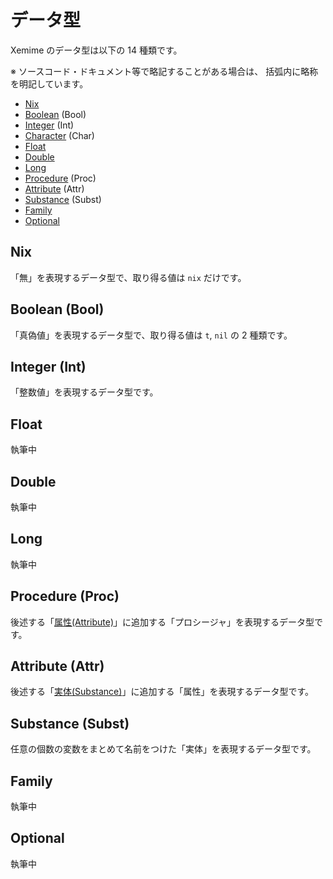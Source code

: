 # データ型

Xemime のデータ型は以下の 14 種類です。

※ ソースコード・ドキュメント等で略記することがある場合は、
括弧内に略称を明記しています。

- [Nix](#nix)
- [Boolean](#bool) (Bool)
- [Integer](#int) (Int)
- [Character](#char) (Char)
- [Float](#float)
- [Double](#double)
- [Long](#long)
- [Procedure](#proc) (Proc)
- [Attribute](#attr) (Attr)
- [Substance](#subst) (Subst)
- [Family](#family)
- [Optional](#optional)

<a name="nix"></a>
## Nix

「無」を表現するデータ型で、取り得る値は ``nix`` だけです。

<a name="bool"></a>
## Boolean (Bool)

「真偽値」を表現するデータ型で、取り得る値は ``t``, ``nil`` の 2 種類です。


<a name="int"></a>
## Integer (Int)

「整数値」を表現するデータ型です。

<a name="float"></a>
## Float

執筆中

<a name="double"></a>
## Double

執筆中

<a name="long"></a>
## Long

執筆中

<a name="proc"></a>
## Procedure (Proc)

後述する「[属性(Attribute)](#attr)」に追加する「プロシージャ」を表現するデータ型です。

<a name="attr"></a>
## Attribute (Attr)

後述する「[実体(Substance)](#subst)」に追加する「属性」を表現するデータ型です。

<a name="subst"></a>
## Substance (Subst)

任意の個数の変数をまとめて名前をつけた「実体」を表現するデータ型です。

<a name="family"></a>
## Family

執筆中

<a name="optional"></a>
## Optional

執筆中
